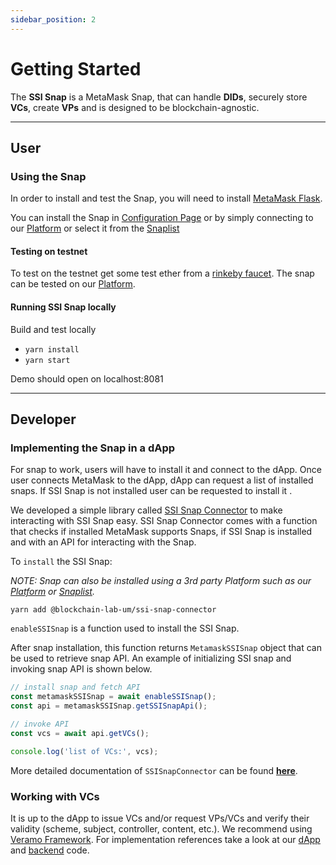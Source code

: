 ```yaml
---
sidebar_position: 2
---
```


# Getting Started

The **SSI Snap** is a MetaMask Snap, that can handle **DIDs**, securely store **VCs**, create **VPs** and is designed to be blockchain-agnostic.

---

## User

### Using the Snap

In order to install and test the Snap, you will need to install [MetaMask Flask](https://metamask.io/flask/).

You can install the Snap in [Configuration Page](config) or by simply connecting to our [Platform](https://blockchain-lab-um.github.io/course-dapp/) or select it from the [Snaplist](https://snaplist.org/)

#### Testing on testnet

To test on the testnet get some test ether from a [rinkeby faucet](https://faucets.chain.link/rinkeby). The snap can be tested on our [Platform](https://blockchain-lab-um.github.io/course-dapp/).

#### Running SSI Snap locally

Build and test locally

- `yarn install`
- `yarn start`

Demo should open on localhost:8081

---

## Developer

### Implementing the Snap in a dApp

For snap to work, users will have to install it and connect to the dApp. Once user connects MetaMask to the dApp, dApp can request a list of installed snaps. If SSI Snap is not installed user can be requested to install it .

We developed a simple library called [SSI Snap Connector](plugins/ssi-snap-connector) to make interacting with SSI Snap easy. SSI Snap Connector comes with a function that checks if installed MetaMask supports Snaps, if SSI Snap is installed and with an API for interacting with the Snap.

To `install` the SSI Snap:

_NOTE:_ _Snap can also be installed using a 3rd party Platform such as our [Platform](https://blockchain-lab-um.github.io/course-dapp/) or [Snaplist](https://snaplist.org/)._

`yarn add @blockchain-lab-um/ssi-snap-connector`

`enableSSISnap` is a function used to install the SSI Snap.

After snap installation, this function returns `MetamaskSSISnap` object that can be used to retrieve snap API.
An example of initializing SSI snap and invoking snap API is shown below.

```typescript
// install snap and fetch API
const metamaskSSISnap = await enableSSISnap();
const api = metamaskSSISnap.getSSISnapApi();

// invoke API
const vcs = await api.getVCs();

console.log('list of VCs:', vcs);
```

More detailed documentation of `SSISnapConnector` can be found **[here](plugins/ssi-snap-connector)**.

### Working with VCs

It is up to the dApp to issue VCs and/or request VPs/VCs and verify their validity (scheme, subject, controller, content, etc.). We recommend using [Veramo Framework](https://veramo.io/). For implementation references take a look at our [dApp](https://github.com/blockchain-lab-um/course-dapp) and [backend](https://github.com/blockchain-lab-um/course-backend) code.
